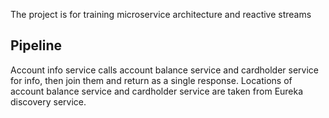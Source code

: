 The project is for training microservice architecture and reactive streams

## Pipeline

Account info service calls account balance service and cardholder service for info, then join them and return as a single response. Locations of account balance service and cardholder service are taken from Eureka discovery service.

